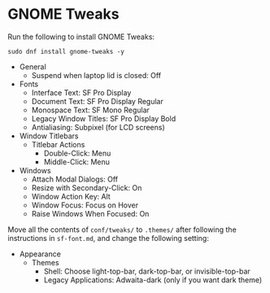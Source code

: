 # GNOME Tweaks

Run the following to install GNOME Tweaks:

```
sudo dnf install gnome-tweaks -y
```

- General
  - Suspend when laptop lid is closed: Off
- Fonts
  - Interface Text: SF Pro Display
  - Document Text: SF Pro Display Regular
  - Monospace Text: SF Mono Regular
  - Legacy Window Titles: SF Pro Display Bold
  - Antialiasing: Subpixel (for LCD screens)
- Window Titlebars
  - Titlebar Actions
    - Double-Click: Menu
    - Middle-Click: Menu
- Windows
  - Attach Modal Dialogs: Off
  - Resize with Secondary-Click: On
  - Window Action Key: Alt
  - Window Focus: Focus on Hover
  - Raise Windows When Focused: On

Move all the contents of `conf/tweaks/` to `.themes/` after following the instructions in `sf-font.md`, and change the following setting:

- Appearance
  - Themes
    - Shell: Choose light-top-bar, dark-top-bar, or invisible-top-bar
    - Legacy Applications: Adwaita-dark (only if you want dark theme)    
